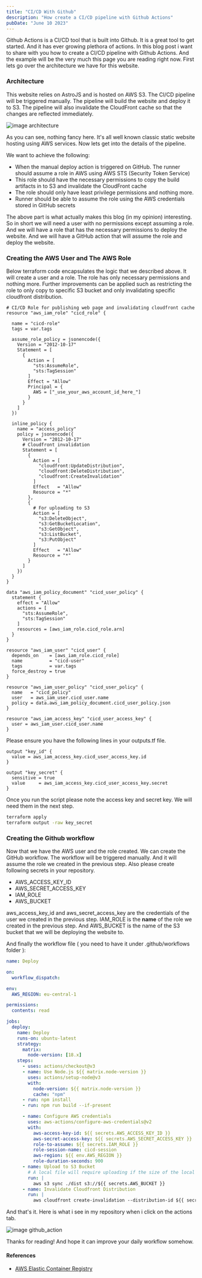 ```yaml
---
title: "CI/CD With Github"
description: "How create a CI/CD pipeline with Github Actions"
pubDate: "June 10 2023"
---
```


Github Actions is a CI/CD tool that is built into Github. It is a great tool to get started. And it has ever growing plethora of actions. In this blog post i want to share with you how to create a CI/CD pipeline with Github Actions. And the example will be the very much this page you are reading right now. First lets go over the architecture we have for this website.

### Architecture

This website relies on AstroJS and is hosted on AWS S3. The CI/CD pipeline will be triggered manually. The pipeline will build the website and deploy it to S3. The pipeline will also invalidate the CloudFront cache so that the changes are reflected immediately.

![image architecture](/assets/blog/githubActions/website.png)

As you can see, nothing fancy here. It's all well known classic static website hosting using AWS services. Now lets get into the details of the pipeline.

We want to achieve the following:

- When the manual deploy action is triggered on GitHub. The runner should assume a role in AWS using AWS STS (Security Token Service)
- This role should have the necessary permissions to copy the build artifacts in to S3 and invalidate the CloudFront cache
- The role should only have least privilege permissions and nothing more.
- Runner should be able to assume the role using the AWS credentials stored in GitHub secrets

The above part is what actually makes this blog (in my opinion) interesting. So in short we will need a user with no permissions except assuming a role. And we will have a role that has the necessary permissions to deploy the website. And we will have a GitHub action that will assume the role and deploy the website.

### Creating the AWS User and The AWS Role

Below terraform code encapsulates the logic that we described above. It will create a user and a role. The role has only necessary permissions and nothing more. Further improvements can be applied such as restricting the role to only copy to specific S3 bucket and only invalidating specific cloudfront distribution.

```golang
# CI/CD Role for publishing web page and invalidating cloudfront cache
resource "aws_iam_role" "cicd_role" {

  name = "cicd-role"
  tags = var.tags

  assume_role_policy = jsonencode({
    Version = "2012-10-17"
    Statement = [
      {
        Action = [
          "sts:AssumeRole",
          "sts:TagSession"
        ]
        Effect = "Allow"
        Principal = {
          AWS = ["_use_your_aws_account_id_here_"]
        }
      }
    ]
  })

  inline_policy {
    name = "access_policy"
    policy = jsonencode({
      Version = "2012-10-17"
      # Cloudfront invalidation
      Statement = [
        {
          Action = [
            "cloudfront:UpdateDistribution",
            "cloudfront:DeleteDistribution",
            "cloudfront:CreateInvalidation"
          ]
          Effect   = "Allow"
          Resource = "*"
        },
        {
          # For uploading to S3
          Action = [
            "s3:DeleteObject",
            "s3:GetBucketLocation",
            "s3:GetObject",
            "s3:ListBucket",
            "s3:PutObject"
          ]
          Effect   = "Allow"
          Resource = "*"
        }
      ]
    })
  }
}

data "aws_iam_policy_document" "cicd_user_policy" {
  statement {
    effect = "Allow"
    actions = [
      "sts:AssumeRole",
      "sts:TagSession"
    ]
    resources = [aws_iam_role.cicd_role.arn]
  }
}

resource "aws_iam_user" "cicd_user" {
  depends_on    = [aws_iam_role.cicd_role]
  name          = "cicd-user"
  tags          = var.tags
  force_destroy = true
}

resource "aws_iam_user_policy" "cicd_user_policy" {
  name   = "cicd_policy"
  user   = aws_iam_user.cicd_user.name
  policy = data.aws_iam_policy_document.cicd_user_policy.json
}

resource "aws_iam_access_key" "cicd_user_access_key" {
  user = aws_iam_user.cicd_user.name
}
```

Please ensure you have the following lines in your outputs.tf file.

```golang
output "key_id" {
  value = aws_iam_access_key.cicd_user_access_key.id
}

output "key_secret" {
  sensitive = true
  value     = aws_iam_access_key.cicd_user_access_key.secret
}

```

Once you run the script please note the access key and secret key. We will need them in the next step.

```bash
terraform apply
terraform output -raw key_secret
```

### Creating the Github workflow

Now that we have the AWS user and the role created. We can create the GitHub workflow. The workflow will be triggered manually. And it will assume the role we created in the previous step. Also please create following secrets in your repository.

- AWS_ACCESS_KEY_ID
- AWS_SECRET_ACCESS_KEY
- IAM_ROLE
- AWS_BUCKET

aws_access_key_id and aws_secret_access_key are the credentials of the user we created in the previous step. IAM_ROLE is the **name** of the role we created in the previous step. And AWS_BUCKET is the name of the S3 bucket that we will be deploying the website to.

And finally the workflow file ( you need to have it under .github/workflows folder ):

```yaml
name: Deploy

on:
  workflow_dispatch:

env:
  AWS_REGION: eu-central-1

permissions:
  contents: read

jobs:
  deploy:
    name: Deploy
    runs-on: ubuntu-latest
    strategy:
      matrix:
        node-version: [18.x]
    steps:
      - uses: actions/checkout@v3
      - name: Use Node.js ${{ matrix.node-version }}
        uses: actions/setup-node@v3
        with:
          node-version: ${{ matrix.node-version }}
          cache: "npm"
      - run: npm install
      - run: npm run build --if-present

      - name: Configure AWS credentials
        uses: aws-actions/configure-aws-credentials@v2
        with:
          aws-access-key-id: ${{ secrets.AWS_ACCESS_KEY_ID }}
          aws-secret-access-key: ${{ secrets.AWS_SECRET_ACCESS_KEY }}
          role-to-assume: ${{ secrets.IAM_ROLE }}
          role-session-name: cicd-session
          aws-region: ${{ env.AWS_REGION }}
          role-duration-seconds: 900
      - name: Upload to S3 Bucket
        # A local file will require uploading if the size of the local file is different than the size of the s3 object,
        run: |
          aws s3 sync ./dist s3://${{ secrets.AWS_BUCKET }}
      - name: Invalidate Cloudfront Distribution
        run: |
          aws cloudfront create-invalidation --distribution-id ${{ secrets.AWS_DISTRIBUTION_ID }} --paths "/*"
```

And that's it. Here is what i see in my repository when i click on the actions tab.

![image github_action](/assets/blog/githubActions/github_action.png)

Thanks for reading! And hope it can improve your daily workflow somehow.

#### References

- <a href="https://docs.aws.amazon.com/AmazonECR/latest/userguide/what-is-ecr.html">AWS Elastic Container Registry</a>
